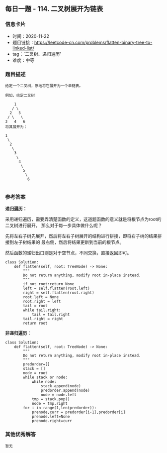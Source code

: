 ## 每日一题 - 114. 二叉树展开为链表

### 信息卡片

- 时间：2020-11-22
- 题目链接：https://leetcode-cn.com/problems/flatten-binary-tree-to-linked-list/
- tag：`二叉树、递归遍历'
- 难度：中等


### 题目描述

```
给定一个二叉树，原地将它展开为一个单链表。

例如，给定二叉树

    1
   / \
  2   5
 / \   \
3   4   6
将其展开为：

1
 \
  2
   \
    3
     \
      4
       \
        5
         \
          6
 
```

### 参考答案

**递归遍历：**

采用递归遍历，需要弄清楚函数的定义，这道题函数的意义就是将根节点为root的二叉树进行展开，
那么对于每一步具体做什么呢？

先将左右子树先展开，然后将左右子树展开的结构进行拼接，即将右子树的结果拼接到左子树结果的
最右侧，然后将结果更新到当前的根节点。

然后函数的递归出口则是对于空节点，不同交换，直接返回即可。

```
class Solution:
    def flatten(self, root: TreeNode) -> None:
        """
        Do not return anything, modify root in-place instead.
        """
        if not root:return None
        left = self.flatten(root.left)
        right = self.flatten(root.right)
        root.left = None
        root.right = left
        tail = root
        while tail.right:
            tail = tail.right
        tail.right = right
        return root
```


**非递归遍历：**
 
 ```
 class Solution:
     def flatten(self, root: TreeNode) -> None:
         """
         Do not return anything, modify root in-place instead.
         """
         predorder=[]
         stack = []
         node = root
         while stack or node:
             while node:
                 stack.append(node)
                 predorder.append(node)
                 node = node.left
             tmp = stack.pop()
             node = tmp.right
         for i in range(1,len(predorder)):
             prenode,curr = predorder[i-1],predorder[i]
             prenode.left=None
             prenode.right=curr
 ```

### 其他优秀解答

```
暂无
```
 